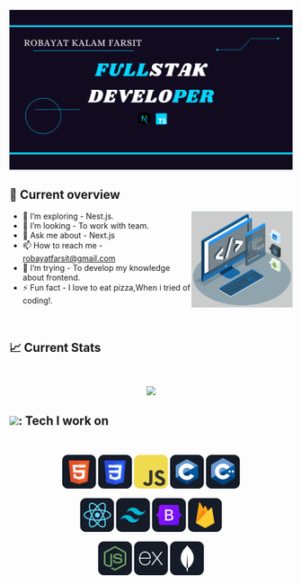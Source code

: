 [![Robayat's Portfolio](https://github.com/Farsit-007/Farsit-007/blob/main/banner3.png?raw=true)](https://robayat-kalam-farsit.vercel.app/)




## :eyes: Current overview

<img align="right" alt="GIF" src="https://github.com/Farsit-007/Farsit-007/blob/main/assets/techstack.gif" width="180px"/>

- 🌱 I’m exploring - Nest.js. 
-  👯 I’m looking - To work with team.
- 💬 Ask me about - Next.js 
- 📫 How to reach me - robayatfarsit@gmail.com
- 🤔 I’m trying - To develop my knowledge about frontend. 
- ⚡ Fun fact - I love to eat pizza,When i tried of coding!.

<br />

## :chart_with_upwards_trend: Current Stats
<br />
<p align="center">
  <img width="90%" src="https://github-readme-streak-stats.herokuapp.com?user=Farsit-007&theme=react&include_all_commits=true&hide_border=true&background=0D1117&stroke=0D1117&fire=1769AA&sideLabels=00F0FF&currStreakNum=1769AA&ring=1769AA&currStreakLabel=1769AA&sideNums=00F0FF" />

  
</p>


## <img src="https://github.com/TheDudeThatCode/TheDudeThatCode/blob/master/Assets/Developer.gif" width="45" />: Tech I work on 
<br>
<p align="center">
<img src="https://github.com/Farsit-007/Farsit-007/blob/main/assets/HTML.png"/>
<img src="https://github.com/Farsit-007/Farsit-007/blob/main/assets/css.png"/>
<img src="https://github.com/Farsit-007/Farsit-007/blob/main/assets/JavaScript.png"/>
<img src="https://github.com/Farsit-007/Farsit-007/blob/main/assets/c.png"/>
<img src="https://github.com/Farsit-007/Farsit-007/blob/main/assets/cpp.png"/>
</p>
<p align="center">
<img src="https://github.com/Farsit-007/Farsit-007/blob/main/assets/react.png"/>
<img src="https://github.com/Farsit-007/Farsit-007/blob/main/assets/tailwind.png"/>
<img src="https://github.com/Farsit-007/Farsit-007/blob/main/assets/Bootsrap.png"/>
<img src="https://github.com/Farsit-007/Farsit-007/blob/main/assets/firebase.png"/>
</p>
<p align="center">
<img src="https://github.com/Farsit-007/Farsit-007/blob/main/assets/node.png"/>
<img src="https://github.com/Farsit-007/Farsit-007/blob/main/assets/express.png"/>
<img src="https://github.com/Farsit-007/Farsit-007/blob/main/assets/mongo.png"/>
</p><br/>
